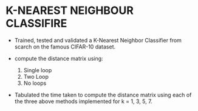 # K-NEAREST NEIGHBOUR CLASSIFIRE

- Trained, tested and validated a K-Nearest Neighbor Classifier from scarch on the famous CIFAR-10 dataset.
- compute the distance matrix using:

    1. Single loop
    2. Two Loop
    2. No loops
    
- Tabulated the time taken to compute the distance matrix using each of the three above methods implemented for k = 1, 3, 5, 7.